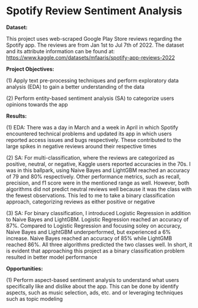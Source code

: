 # Spotify Review Sentiment Analysis

**Dataset:**

This project uses web-scraped Google Play Store reviews regarding the Spotify app. The reviews are from Jan 1st to Jul 7th of 2022. The dataset and its attribute information can be found at: https://www.kaggle.com/datasets/mfaaris/spotify-app-reviews-2022


**Project Objectives:**

(1) Apply text pre-processing techniques and perform exploratory data analysis (EDA) to gain a better understanding of the data

(2) Perform entity-based sentiment analysis (SA) to categorize users opinions towards the app


**Results:**

(1) EDA: There was a day in March and a week in April in which Spotify encountered technical problems and updated its app in which users reported access issues and bugs respectively. These contributed to the large spikes in negative reviews around their respective times

(2) SA: For multi-classification, where the reviews are categorized as positive, neutral, or negative, Kaggle users reported accuracies in the 70s. I was in this ballpark, using Naive Bayes and LightGBM reached an accuracy of 79 and 80% respectively. Other performance metrics, such as recall, precision, and f1 score were in the mentioned range as well. However, both algorithms did not predict neutral reviews well because it was the class with the fewest observations. This led to me to take a binary classification approach, categorizing reviews as either positive or negative

(3) SA: For binary classification, I introduced Logistic Regression in addition to Naive Bayes and LightGBM. Logistic Regression reached an accuracy of 87%. Compared to Logistic Regression and focusing soley on accuracy, Naive Bayes and LightGBM underperformed, but experienced a 6% increase. Naive Bayes reached an accuracy of 85% while LightGMB reached 86%. All three algorithms predicted the two classes well. In short, it is evident that approaching this project as a binary classification problem resulted in better model performance


**Opportunities:**

(1) Perform aspect-based sentiment analysis to understand what users specifically like and dislike about the app. This can be done by identify aspects, such as music selection, ads, etc. and or leveraging techniques such as topic modeling